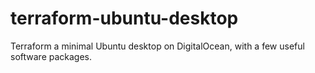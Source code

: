 # terraform-ubuntu-desktop
Terraform a minimal Ubuntu desktop on DigitalOcean, with a few useful software packages.
